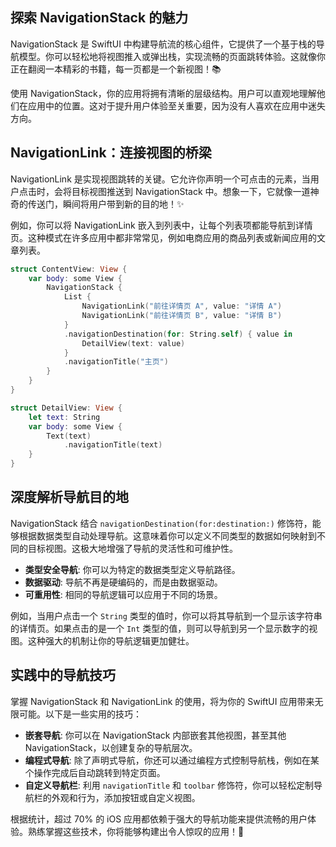 ﻿## 探索 NavigationStack 的魅力

NavigationStack 是 SwiftUI 中构建导航流的核心组件，它提供了一个基于栈的导航模型。你可以轻松地将视图推入或弹出栈，实现流畅的页面跳转体验。这就像你正在翻阅一本精彩的书籍，每一页都是一个新视图！📚

使用 NavigationStack，你的应用将拥有清晰的层级结构。用户可以直观地理解他们在应用中的位置。这对于提升用户体验至关重要，因为没有人喜欢在应用中迷失方向。

## NavigationLink：连接视图的桥梁

NavigationLink 是实现视图跳转的关键。它允许你声明一个可点击的元素，当用户点击时，会将目标视图推送到 NavigationStack 中。想象一下，它就像一道神奇的传送门，瞬间将用户带到新的目的地！✨

例如，你可以将 NavigationLink 嵌入到列表中，让每个列表项都能导航到详情页。这种模式在许多应用中都非常常见，例如电商应用的商品列表或新闻应用的文章列表。

```swift
struct ContentView: View {
    var body: some View {
        NavigationStack {
            List {
                NavigationLink("前往详情页 A", value: "详情 A")
                NavigationLink("前往详情页 B", value: "详情 B")
            }
            .navigationDestination(for: String.self) { value in
                DetailView(text: value)
            }
            .navigationTitle("主页")
        }
    }
}

struct DetailView: View {
    let text: String
    var body: some View {
        Text(text)
            .navigationTitle(text)
    }
}
```

## 深度解析导航目的地

NavigationStack 结合 `navigationDestination(for:destination:)` 修饰符，能够根据数据类型自动处理导航。这意味着你可以定义不同类型的数据如何映射到不同的目标视图。这极大地增强了导航的灵活性和可维护性。

*   **类型安全导航**: 你可以为特定的数据类型定义导航路径。
*   **数据驱动**: 导航不再是硬编码的，而是由数据驱动。
*   **可重用性**: 相同的导航逻辑可以应用于不同的场景。

例如，当用户点击一个 `String` 类型的值时，你可以将其导航到一个显示该字符串的详情页。如果点击的是一个 `Int` 类型的值，则可以导航到另一个显示数字的视图。这种强大的机制让你的导航逻辑更加健壮。

## 实践中的导航技巧

掌握 NavigationStack 和 NavigationLink 的使用，将为你的 SwiftUI 应用带来无限可能。以下是一些实用的技巧：

*   **嵌套导航**: 你可以在 NavigationStack 内部嵌套其他视图，甚至其他 NavigationStack，以创建复杂的导航层次。
*   **编程式导航**: 除了声明式导航，你还可以通过编程方式控制导航栈，例如在某个操作完成后自动跳转到特定页面。
*   **自定义导航栏**: 利用 `navigationTitle` 和 `toolbar` 修饰符，你可以轻松定制导航栏的外观和行为，添加按钮或自定义视图。

根据统计，超过 70% 的 iOS 应用都依赖于强大的导航功能来提供流畅的用户体验。熟练掌握这些技术，你将能够构建出令人惊叹的应用！🚀



